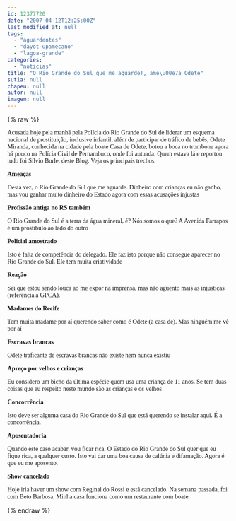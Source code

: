 ```yaml
---
id: 12377720
date: "2007-04-12T12:25:00Z"
last_modified_at: null
tags:
  - "aguardentes"
  - "dayot-upamecano"
  - "lagoa-grande"
categories:
  - "noticias"
title: "O Rio Grande do Sul que me aguarde!, ame\u00e7a Odete"
sutia: null
chapeu: null
autor: null
imagem: null
---
```

{% raw %}
<p><P><FONT face=Verdana>Acusada hoje pela manhã pela Polícia do Rio Grande do Sul de liderar um esquema nacional de prostituição, inclusive infantil, além de participar de tráfico de bebês, Odete Miranda, conhecida na cidade pela boate Casa de Odete, botou a boca no trombone agora há pouco na Polícia Civil de Pernambuco, onde foi autuada. Quem estava lá e reportou tudo foi Sílvio Burle, deste Blog. Veja os principais trechos.</FONT></P></p>
<p><P><FONT face=Verdana><STRONG>Ameaças</STRONG></FONT></P></p>
<p><P><FONT face=Verdana>Desta vez, o Rio Grande do Sul que me aguarde. Dinheiro com crianças eu não ganho, mas vou ganhar muito dinheiro do Estado agora com essas acusações injustas</FONT></P></p>
<p><P><FONT face=Verdana><STRONG>Profissão antiga no RS também</STRONG></FONT></P></p>
<p><P><FONT face=Verdana>O Rio Grande do Sul é a terra da água mineral, é? Nós somos o que? A Avenida Farrapos é um próstibulo ao lado do outro</FONT></P></p>
<p><P><FONT face=Verdana><STRONG>Policial amostrado</STRONG></FONT></P></p>
<p><P><FONT face=Verdana>Isto é falta de competência do delegado. Ele faz isto porque não consegue aparecer no Rio Grande do Sul. Ele tem muita criatividade</FONT></P></p>
<p><P><FONT face=Verdana><STRONG>Reação</STRONG></FONT></P></p>
<p><P><FONT face=Verdana>Sei que estou sendo louca ao me expor na imprensa, mas não aguento mais as injustiças (referência a GPCA).</FONT></P></p>
<p><P><FONT face=Verdana><STRONG>Madames do Recife</STRONG></FONT></P></p>
<p><P><FONT face=Verdana>Tem muita madame por aí querendo saber como é Odete (a casa de). Mas ninguém me vê por aí</FONT></P></p>
<p><P><FONT face=Verdana><STRONG>Escravas brancas</STRONG></FONT></P></p>
<p><P><FONT face=Verdana>Odete traficante de escravas brancas não existe nem nunca existiu</FONT></P></p>
<p><P><FONT face=Verdana><STRONG>Apreço por velhos e crianças</STRONG></FONT></P></p>
<p><P><FONT face=Verdana>Eu considero um bicho da última espécie quem usa uma criança de 11 anos. Se tem duas coisas que eu respeito neste mundo são as crianças e os velhos</FONT></P></p>
<p><P><FONT face=Verdana><STRONG>Concorrência</STRONG></FONT></P></p>
<p><P><FONT face=Verdana>Isto deve ser alguma casa do Rio Grande do Sul que está querendo se instalar aqui. É a concorrência.</FONT></P></p>
<p><P><STRONG><FONT face=Verdana>A</FONT><FONT face=Verdana>posentadoria</FONT></STRONG></P></p>
<p><P><FONT face=Verdana>Quando este caso acabar, vou ficar rica. O Estado do Rio Grande do Sul quer que eu fique rica, a qualquer custo. Isto vai dar uma boa causa de calúnia e difamação. Agora é que eu me aposento.</FONT></P></p>
<p><P><FONT face=Verdana><STRONG>Show cancelado</STRONG></FONT></P></p>
<p><P><FONT face=Verdana>Hoje iria haver um show com Reginal do Rossi e está cancelado. Na semana passada, foi com Beto Barbosa. Minha casa funciona como um restaurante com boate.</FONT></P> </p>
{% endraw %}